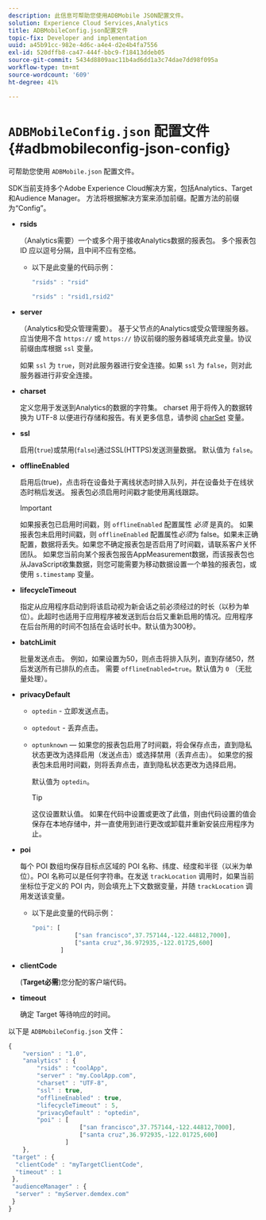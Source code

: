 ```yaml
---
description: 此信息可帮助您使用ADBMobile JSON配置文件。
solution: Experience Cloud Services,Analytics
title: ADBMobileConfig.json配置文件
topic-fix: Developer and implementation
uuid: a45b91cc-982e-4d6c-a4e4-d2e4b4fa7556
exl-id: 520dffb8-ca47-444f-bbc9-f18413ddeb05
source-git-commit: 5434d8809aac11b4ad6dd1a3c74dae7dd98f095a
workflow-type: tm+mt
source-wordcount: '609'
ht-degree: 41%

---
```


# `ADBMobileConfig.json` 配置文件 {#adbmobileconfig-json-config}

可帮助您使用 `ADBMobile.json` 配置文件。

SDK当前支持多个Adobe Experience Cloud解决方案，包括Analytics、Target和Audience Manager。 方法将根据解决方案来添加前缀。配置方法的前缀为“Config”。

* **rsids**

   （Analytics需要）一个或多个用于接收Analytics数据的报表包。 多个报表包 ID 应以逗号分隔，且中间不应有空格。

   * 以下是此变量的代码示例：

      ```js
      "rsids" : "rsid"
      ```

      ```js
      "rsids" : "rsid1,rsid2"
      ```

* **server**

   （Analytics和受众管理需要）。 基于父节点的Analytics或受众管理服务器。 应当使用不含 `https://` 或 `https://` 协议前缀的服务器域填充此变量。协议前缀由库根据 `ssl` 变量。

   如果 `ssl` 为 `true`，则对此服务器进行安全连接。如果 `ssl` 为 `false`，则对此服务器进行非安全连接。

* **charset**

   定义您用于发送到Analytics的数据的字符集。 charset 用于将传入的数据转换为 UTF-8 以便进行存储和报告。有关更多信息，请参阅 [charSet](https://experienceleague.adobe.com/docs/analytics/implementation/vars/config-vars/charset.html) 变量。

* **ssl**

   启用(`true`)或禁用(`false`)通过SSL(HTTPS)发送测量数据。 默认值为 `false`。

* **offlineEnabled**

   启用后(true)，点击将在设备处于离线状态时排入队列，并在设备处于在线状态时稍后发送。 报表包必须启用时间戳才能使用离线跟踪。

   >[!IMPORTANT]
   >
   >如果报表包已启用时间戳，则 `offlineEnabled` 配置属性 *必须* 是真的。 如果报表包未启用时间戳，则 `offlineEnabled` 配置属性&#x200B;*必须*&#x200B;为 false。如果未正确配置，数据将丢失。如果您不确定报表包是否启用了时间戳，请联系客户关怀团队。 如果您当前向某个报表包报告AppMeasurement数据，而该报表包也从JavaScript收集数据，则您可能需要为移动数据设置一个单独的报表包，或使用 `s.timestamp` 变量。

* **lifecycleTimeout**

   指定从应用程序启动到将该启动视为新会话之前必须经过的时长（以秒为单位）。此超时也适用于应用程序被发送到后台后又重新启用的情况。应用程序在后台所用的时间不包括在会话时长中。默认值为300秒。

* **batchLimit**

   批量发送点击。 例如，如果设置为50，则点击将排入队列，直到存储50，然后发送所有已排队的点击。 需要 `offlineEnabled=true`。默认值为 `0` （无批量处理）。

* **privacyDefault**

   * `optedin` - 立即发送点击。
   * `optedout` - 丢弃点击。
   * `optunknown`  — 如果您的报表包启用了时间戳，将会保存点击，直到隐私状态更改为选择启用（发送点击）或选择禁用（丢弃点击）。 如果您的报表包未启用时间戳，则将丢弃点击，直到隐私状态更改为选择启用。

      默认值为 `optedin`。

      >[!TIP]
      >
      >这仅设置默认值。 如果在代码中设置或更改了此值，则由代码设置的值会保存在本地存储中，并一直使用到进行更改或卸载并重新安装应用程序为止。

* **poi**

   每个 POI 数组均保存目标点区域的 POI 名称、纬度、经度和半径（以米为单位）。POI 名称可以是任何字符串。在发送 `trackLocation` 调用时，如果当前坐标位于定义的 POI 内，则会填充上下文数据变量，并随 `trackLocation` 调用发送该变量。

   * 以下是此变量的代码示例：

      ```js
      "poi": [
                  ["san francisco",37.757144,-122.44812,7000], 
                  ["santa cruz",36.972935,-122.01725,600] 
              ]
      ```

* **clientCode**

   (**Target必需**)您分配的客户端代码。

* **timeout**

   确定 Target 等待响应的时间。

以下是 `ADBMobileConfig.json` 文件：

```js
{ 
    "version" : "1.0", 
    "analytics" : { 
        "rsids" : "coolApp", 
        "server" : "my.CoolApp.com", 
        "charset" : "UTF-8", 
        "ssl" : true, 
        "offlineEnabled" : true, 
        "lifecycleTimeout" : 5, 
        "privacyDefault" : "optedin", 
        "poi" : [ 
                    ["san francisco",37.757144,-122.44812,7000], 
                    ["santa cruz",36.972935,-122.01725,600] 
                ] 
    }, 
 "target" : { 
  "clientCode" : "myTargetClientCode", 
  "timeout" : 1 
 }, 
 "audienceManager" : { 
  "server" : "myServer.demdex.com" 
 } 
}
```

